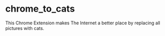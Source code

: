 chrome_to_cats
==============

This Chrome Extension makes The Internet a better place by replacing all pictures with cats.
